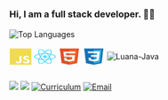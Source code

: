 ###  Hi, I am a full stack developer. :sparkling_heart::sparkles:

<div>
    <img align="center" src="https://github-readme-stats.vercel.app/api/top-langs/?username=lluanaa&hide_progress=true" alt="Top Languages" />
</div>
<div style="display: inline_block"><br>
  <img align="center" alt="Luana-Js" height="30" width="40" src="https://raw.githubusercontent.com/devicons/devicon/master/icons/javascript/javascript-plain.svg">
  <img align="center" alt="Luana-React" height="30" width="40" src="https://raw.githubusercontent.com/devicons/devicon/master/icons/react/react-original.svg">
  <img align="center" alt="Luana-HTML" height="30" width="40" src="https://raw.githubusercontent.com/devicons/devicon/master/icons/html5/html5-original.svg">
  <img align="center" alt="Luana-CSS" height="30" width="40" src="https://raw.githubusercontent.com/devicons/devicon/master/icons/css3/css3-original.svg">
  <img align="center" alt="Luana-Java" height="30" width="40" src="https://cdn.jsdelivr.net/gh/devicons/devicon@latest/icons/java/java-original-wordmark.svg">
</div>
  
##

<div> 
 <a href="https://www.instagram.com/lluan.aa/" target="_blank"><img src="https://img.shields.io/badge/-Instagram-%23E4405F?style=for-the-badge&logo=instagram&logoColor=white" target="_blank"></a>
 <a href="https://www.linkedin.com/in/luana-da-silva-fb/" target="_blank"><img src="https://img.shields.io/badge/-LinkedIn-%230077B5?style=for-the-badge&logo=linkedin&logoColor=white" target="_blank"></a>
 <a href="https://link-para-o-seu-curriculo.com" target="_blank"><img src="https://img.shields.io/badge/Curriculum-%234B0082?style=for-the-badge&logo=googlegemini&logoColor=fff" alt="Curriculum"></a>
<a href="mailto:seuemail@example.com" target="_blank"><img src="https://img.shields.io/badge/-Email-%23333?style=for-the-badge&logo=gmail&logoColor=white" alt="Email"></a>
</div>
